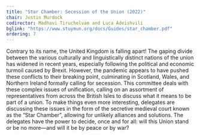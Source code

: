 ```yaml
---
title: "Star Chamber: Secession of the Union (2022)"
chair: Justin Murdock
codirector: Madhavi Tiruchelvam and Luca Adeishvili
bglink: "https://www.stuymun.org/docs/Guides/star_chamber.pdf"
ordering: 7
---
```

Contrary to its name, the United Kingdom is falling apart! The gaping divide between the various culturally and linguistically distinct nations of the union has widened in recent years, especially following the political and economic turmoil caused by Brexit.  However, the pandemic appears to have pushed these conflicts to their breaking point, culminating in Scotland, Wales, and Northern Ireland formally calling for secession. This committee deals with these complex issues of unification, calling on an assortment of representatives from across the British Isles to discuss what it means to be part of a union. To make things even more interesting, delegates are discussing these issues in the form of the secretive medieval court known as the “Star Chamber”, allowing for unlikely alliances and solutions. The delegates have the power to decide, once and for all: will this Union stand or be no more—and will it be by peace or by war?

